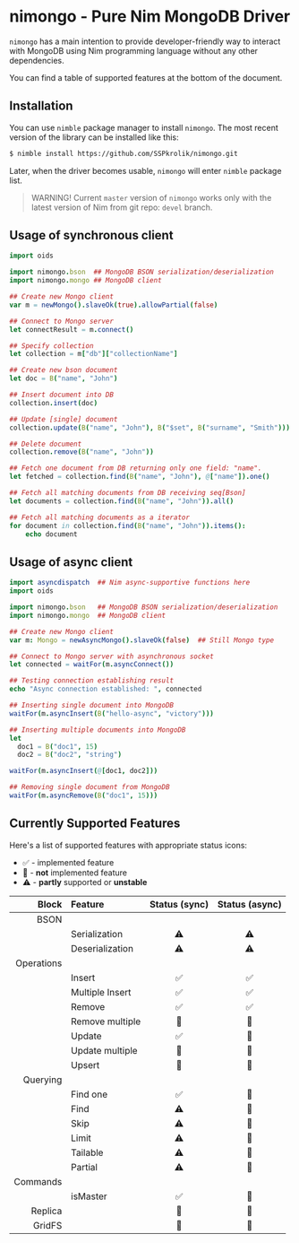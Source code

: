 nimongo - Pure Nim MongoDB Driver
===================================

`nimongo` has a main intention to provide developer-friendly way to interact
with MongoDB using Nim programming language without any other dependencies.

You can find a table of supported features at the bottom of the document.

Installation
------------
You can use `nimble` package manager to install `nimongo`. The most recent
version of the library can be installed like this:

```bash
$ nimble install https://github.com/SSPkrolik/nimongo.git
```

Later, when the driver becomes usable, `nimongo` will enter `nimble` package
list.

> WARNING! Current `master` version of `nimongo` works only with the
> latest version of Nim from git repo: `devel` branch.

Usage of synchronous client
---------------------------

```nim
import oids

import nimongo.bson  ## MongoDB BSON serialization/deserialization
import nimongo.mongo ## MongoDB client

## Create new Mongo client
var m = newMongo().slaveOk(true).allowPartial(false)

## Connect to Mongo server
let connectResult = m.connect()

## Specify collection
let collection = m["db"]["collectionName"]

## Create new bson document
let doc = B("name", "John")

## Insert document into DB
collection.insert(doc)

## Update [single] document
collection.update(B("name", "John"), B("$set", B("surname", "Smith")))

## Delete document
collection.remove(B("name", "John"))

## Fetch one document from DB returning only one field: "name".
let fetched = collection.find(B("name", "John"), @["name"]).one()

## Fetch all matching documents from DB receiving seq[Bson]
let documents = collection.find(B("name", "John")).all()

## Fetch all matching documents as a iterator
for document in collection.find(B("name", "John")).items():
    echo document
```

Usage of async client
---------------------
```nim
import asyncdispatch  ## Nim async-supportive functions here
import oids

import nimongo.bson   ## MongoDB BSON serialization/deserialization
import nimongo.mongo  ## MongoDB client

## Create new Mongo client
var m: Mongo = newAsyncMongo().slaveOk(false)  ## Still Mongo type

## Connect to Mongo server with asynchronous socket
let connected = waitFor(m.asyncConnect())

## Testing connection establishing result
echo "Async connection established: ", connected

## Inserting single document into MongoDB
waitFor(m.asyncInsert(B("hello-async", "victory")))

## Inserting multiple documents into MongoDB
let
  doc1 = B("doc1", 15)
  doc2 = B("doc2", "string")

waitFor(m.asyncInsert(@[doc1, doc2]))

## Removing single document from MongoDB
waitFor(m.asyncRemove(B("doc1", 15)))
```

Currently Supported Features
----------------------------
Here's a list of supported features with appropriate status icons:

 * :white_check_mark: - implemented feature
 * :red_circle: - __not__ implemented feature
 * :warning: - __partly__ supported or __unstable__

| Block      | Feature         | Status (sync)      | Status (async)     |
|-----------:|:----------------|:------------------:|:------------------:|
| BSON       |                 |                    |                    |
|            | Serialization   | :warning:          | :warning:          |
|            | Deserialization | :warning:          | :warning:          |
| Operations |                 |                    |                    |
|            | Insert          | :white_check_mark: | :white_check_mark: |
|            | Multiple Insert | :white_check_mark: | :white_check_mark: |
|            | Remove          | :white_check_mark: | :white_check_mark: |
|            | Remove multiple | :red_circle:       | :red_circle:       |
|            | Update          | :white_check_mark: | :red_circle:       |
|            | Update multiple | :red_circle:       | :red_circle:       |
|            | Upsert          | :red_circle:       | :red_circle:       |
| Querying   |                 |                    |                    |
|            | Find one        | :white_check_mark: | :red_circle:       |
|            | Find            | :warning:          | :red_circle:       |
|            | Skip            | :warning:          | :red_circle:       |
|            | Limit           | :warning:          | :red_circle:       |
|            | Tailable        | :warning:          | :red_circle:       |
|            | Partial         | :warning:          | :red_circle:       |
| Commands   |                 |                    |                    |
|            | isMaster        | :white_check_mark: | :red_circle:       |
| Replica    |                 | :red_circle:       | :red_circle:       |
| GridFS     |                 | :red_circle:       | :red_circle:       |
